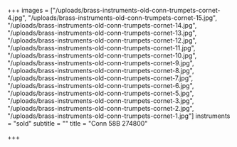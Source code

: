 +++
images = ["/uploads/brass-instruments-old-conn-trumpets-cornet-4.jpg", "/uploads/brass-instruments-old-conn-trumpets-cornet-15.jpg", "/uploads/brass-instruments-old-conn-trumpets-cornet-14.jpg", "/uploads/brass-instruments-old-conn-trumpets-cornet-13.jpg", "/uploads/brass-instruments-old-conn-trumpets-cornet-12.jpg", "/uploads/brass-instruments-old-conn-trumpets-cornet-11.jpg", "/uploads/brass-instruments-old-conn-trumpets-cornet-10.jpg", "/uploads/brass-instruments-old-conn-trumpets-cornet-9.jpg", "/uploads/brass-instruments-old-conn-trumpets-cornet-8.jpg", "/uploads/brass-instruments-old-conn-trumpets-cornet-7.jpg", "/uploads/brass-instruments-old-conn-trumpets-cornet-6.jpg", "/uploads/brass-instruments-old-conn-trumpets-cornet-5.jpg", "/uploads/brass-instruments-old-conn-trumpets-cornet-3.jpg", "/uploads/brass-instruments-old-conn-trumpets-cornet-2.jpg", "/uploads/brass-instruments-old-conn-trumpets-cornet-1.jpg"]
instruments = "sold"
subtitle = ""
title = "Conn 58B 274800"

+++
